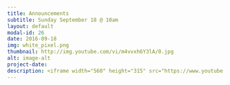 ```yaml
---
title: Announcements
subtitle: Sunday September 18 @ 10am
layout: default
modal-id: 26
date: 2016-09-18
img: white_pixel.png
thumbnail: http://img.youtube.com/vi/m4vvxh6Y3lA/0.jpg
alt: image-alt
project-date:
description: <iframe width="560" height="315" src="https://www.youtube.com/embed/m4vvxh6Y3lA" frameborder="0" allowfullscreen></iframe>
---
```

